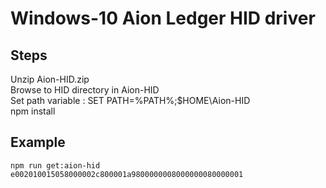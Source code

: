 # Windows-10 Aion Ledger HID driver

## Steps
Unzip Aion-HID.zip <br />
Browse to HID directory in Aion-HID <br />
Set path variable : SET PATH=%PATH%;$HOME\Aion-HID <br />
npm install <br />

## Example
```
npm run get:aion-hid e002010015058000002c800001a9800000008000000080000001
```

